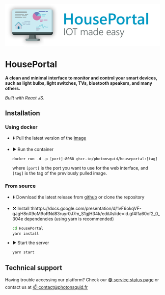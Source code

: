 ![banner](docs/res/HousePortal_banner_readme.png)

# HousePortal

**A clean and minimal interface to monitor and control your smart devices, such as light bulbs, light switches, TVs, bluetooth speakers, and many others.**

*Built with React JS*.

## Installation

### Using docker

- ⬇️ Pull the latest version of the [image](https://github.com/photonsquid/HousePortal/pkgs/container/houseportal "HousePortal image on ghcr.io")

- ▶️ Run the container 
  ```
  docker run -d -p [port]:8080 ghcr.io/photonsquid/houseportal:[tag]
  ``` 
  where `[port]` is the 
  port you want to use for the web interface, and `[tag]` is the tag of the previously pulled image.

### From source

- ⬇️ Download the latest release from [github](https://github.com/photonsquid/HousePortal/releases/latest "Latest release of HousePortal") or clone the repository

- ⚒️ Install thhttps://docs.google.com/presentation/d/1vF6okqVF-qJgH8nX9oM9oRNd83ruyr0J7m_S1gjH34k/edit#slide=id.gf4ffa60cf2_0_304e dependencies (using yarn is recommended)
  ```bash
  cd HousePortal
  yarn install
  ```

- ▶️ Start the server
  ```bash
  yarn start
  ```

## Technical support

Having trouble accessing our platform? Check our [🟢 service status page](https://stats.uptimerobot.com/1D5lVT63kJ) or contact us at [📫 contact@photonsquid.fr](mailto:contact@photonsquid.fr)
